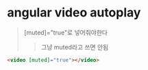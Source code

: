 # angular video autoplay

> [muted]="true"로 넣어줘야한다
>
> > 그냥 muted라고 쓰면 안됨

```html
<video [muted]="true"></video>
```
